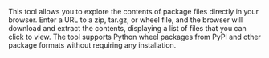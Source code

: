 This tool allows you to explore the contents of package files directly in your browser. Enter a URL to a zip, tar.gz, or wheel file, and the browser will download and extract the contents, displaying a list of files that you can click to view. The tool supports Python wheel packages from PyPI and other package formats without requiring any installation.

<!-- Generated from commit: 6025f629f56b9f36f03faa1cb38286f12148963e -->